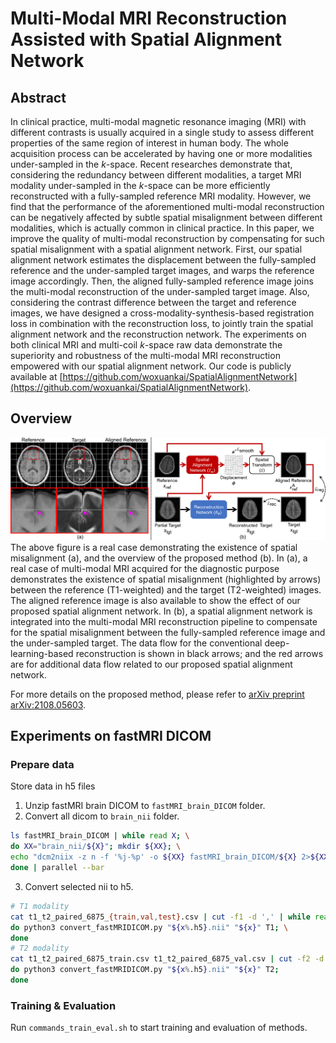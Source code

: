 # Multi-Modal MRI Reconstruction Assisted with Spatial Alignment Network
## Abstract
In clinical practice, multi-modal magnetic resonance imaging (MRI)
with different contrasts is usually acquired in a single study
to assess different properties of the same region of interest in human body.
The whole acquisition process can be accelerated
by having one or more modalities under-sampled in the $k$-space.
Recent researches demonstrate that,
considering the redundancy between different modalities,
a target MRI modality under-sampled in the $k$-space
can be more efficiently reconstructed
with a fully-sampled reference MRI modality.
However, we find that the performance of 
the aforementioned multi-modal reconstruction can be negatively affected
by subtle spatial misalignment between different modalities,
which is actually common in clinical practice.
In this paper, we improve the quality of multi-modal reconstruction
by compensating for such spatial misalignment with a spatial alignment network.
First, our spatial alignment network estimates the displacement
between the fully-sampled reference and the under-sampled target images,
and warps the reference image accordingly.
Then, the aligned fully-sampled reference image joins
the multi-modal reconstruction of the under-sampled target image.
Also, considering the contrast difference between the target and reference images,
we have designed a cross-modality-synthesis-based registration loss
in combination with the reconstruction loss,
to jointly train the spatial alignment network and the reconstruction network.
The experiments on both clinical MRI and multi-coil $k$-space raw data demonstrate the superiority and robustness of the multi-modal MRI reconstruction empowered with our spatial alignment network.
Our code is publicly available at [https://github.com/woxuankai/SpatialAlignmentNetwork](https://github.com/woxuankai/SpatialAlignmentNetwork).

## Overview
![Overview](asserts/overview.png)
The above figure is a real case demonstrating
the existence of spatial misalignment (a), and the overview of the proposed method (b).
In (a), a real case of multi-modal
MRI acquired for the diagnostic purpose demonstrates the existence
of spatial misalignment (highlighted by arrows) between the reference
(T1-weighted) and the target (T2-weighted) images.
The aligned reference image is also available to show
the effect of our proposed spatial alignment network.
In (b), a spatial alignment network is integrated into the multi-modal MRI reconstruction pipeline
to compensate for the spatial misalignment between the fully-sampled
reference image and the under-sampled target. The data flow for the
conventional deep-learning-based reconstruction is shown in black
arrows; and the red arrows are for additional data flow related to
our proposed spatial alignment network.

For more details on the proposed method, please refer to [arXiv preprint arXiv:2108.05603](https://arxiv.org/abs/2108.05603).

## Experiments on fastMRI DICOM
### Prepare data
Store data in h5 files
1. Unzip fastMRI brain DICOM to `fastMRI_brain_DICOM` folder.
2. Convert all dicom to `brain_nii` folder.
```bash
ls fastMRI_brain_DICOM | while read X; \
do XX="brain_nii/${X}"; mkdir ${XX}; \
echo "dcm2niix -z n -f '%j-%p' -o ${XX} fastMRI_brain_DICOM/${X} 2>${XX}/error.log 1>${XX}/out.log"; \
done | parallel --bar
```
3. Convert selected nii to h5.
```bash
# T1 modality
cat t1_t2_paired_6875_{train,val,test}.csv | cut -f1 -d ',' | while read x; \
do python3 convert_fastMRIDICOM.py "${x%.h5}.nii" "${x}" T1; \
done
# T2 modality
cat t1_t2_paired_6875_train.csv t1_t2_paired_6875_val.csv | cut -f2 -d ',' | while read x; \
do python3 convert_fastMRIDICOM.py "${x%.h5}.nii" "${x}" T2;
done
```

### Training & Evaluation
Run `commands_train_eval.sh` to start training and evaluation of methods.
